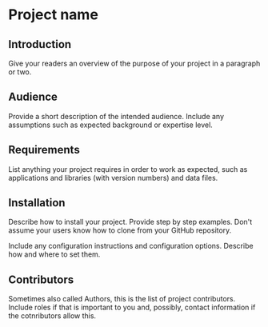 # Project name

## Introduction

Give your readers an overview of the purpose of your project in a paragraph or two.

## Audience

Provide a short description of the intended audience. 
Include any assumptions such as expected background or expertise level. 

## Requirements

List anything your project requires in order to work as expected, such as applications and libraries (with version numbers) and data files. 

## Installation

Describe how to install your project. Provide step by step examples. Don't assume your users know how to clone from your GitHub repository. 

Include any configuration instructions and configuration options. 
Describe how and where to set them.

## Contributors

Sometimes also called Authors, this is the list of project contributors.
Include roles if that is important to you and, possibly, contact information if the
cotnributors allow this. 

